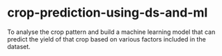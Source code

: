 # crop-prediction-using-ds-and-ml
 To analyse the crop pattern and build a machine learning model that can predict the yield of that crop based on various factors included in the dataset.
